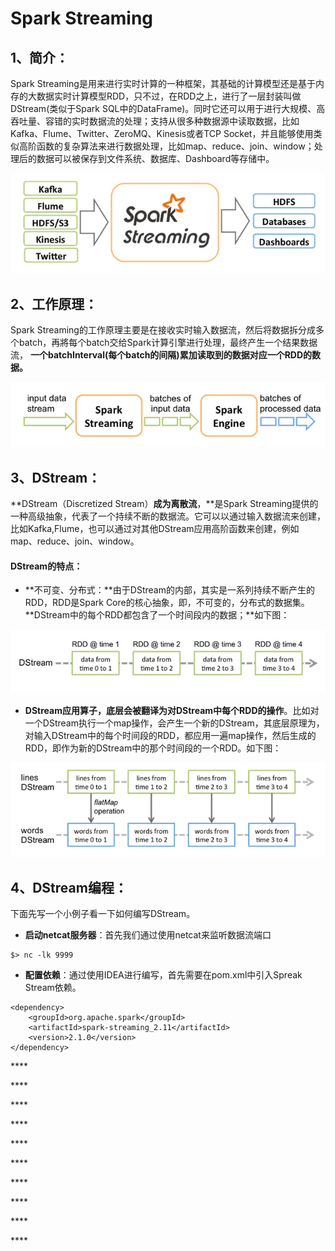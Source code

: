 # Spark Streaming

## 1、简介：

Spark  Streaming是用来进行实时计算的一种框架，其基础的计算模型还是基于内存的大数据实时计算模型RDD，只不过，在RDD之上，进行了一层封装叫做DStream\(类似于Spark SQL中的DataFrame\)。同时它还可以用于进行大规模、高吞吐量、容错的实时数据流的处理；支持从很多种数据源中读取数据，比如Kafka、Flume、Twitter、ZeroMQ、Kinesis或者TCP Socket，并且能够使用类似高阶函数的复杂算法来进行数据处理，比如map、reduce、join、window；处理后的数据可以被保存到文件系统、数据库、Dashboard等存储中。

![Spark Streaming &#x6D41;&#x7A0B;&#x56FE;](.gitbook/assets/image%20%2871%29.png)

## 2、工作原理：

Spark Streaming的工作原理主要是在接收实时输入数据流，然后将数据拆分成多个batch，再將每个batch交给Spark计算引擎进行处理，最终产生一个结果数据流， **一个batchInterval\(每个batch的间隔\)累加读取到的数据对应一个RDD的数据。**

![&#x5DE5;&#x4F5C;&#x539F;&#x7406;](.gitbook/assets/image%20%2870%29.png)

## **3、DStream：**

**DStream（Discretized Stream）**成为离散流**，**是Spark Streaming提供的一种高级抽象，代表了一个持续不断的数据流。它可以以通过输入数据流来创建，比如Kafka,Flume，也可以通过对其他DStream应用高阶函数来创建，例如map、reduce、join、window。

#### DStream的特点：

* **不可变、分布式：**由于DStream的内部，其实是一系列持续不断产生的RDD，RDD是Spark Core的核心抽象，即，不可变的，分布式的数据集。 **DStream中的每个RDD都包含了一个时间段内的数据；**如下图：

![](.gitbook/assets/image%20%2868%29.png)

* **DStream应用算子，底层会被翻译为对DStream中每个RDD的操作**。比如对一个DStream执行一个map操作，会产生一个新的DStream，其底层原理为，对输入DStream中的每个时间段的RDD，都应用一遍map操作，然后生成的RDD，即作为新的DStream中的那个时间段的一个RDD。如下图：

![](.gitbook/assets/image%20%2869%29.png)

## 4、DStream编程：

下面先写一个小例子看一下如何编写DStream。

* **启动netcat服务器**：首先我们通过使用netcat来监听数据流端口

```text
$> nc -lk 9999
```

* **配置依赖**：通过使用IDEA进行编写，首先需要在pom.xml中引入Spreak Stream依赖。

```text
<dependency>
    <groupId>org.apache.spark</groupId>
    <artifactId>spark-streaming_2.11</artifactId>
    <version>2.1.0</version>
</dependency>

```

\*\*\*\*

\*\*\*\*

\*\*\*\*

\*\*\*\*

\*\*\*\*

\*\*\*\*

\*\*\*\*

\*\*\*\*

\*\*\*\*

\*\*\*\*


